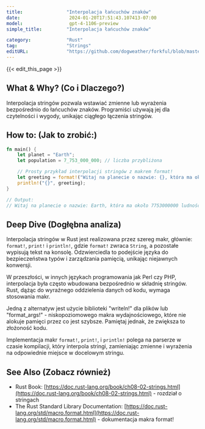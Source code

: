 ```yaml
---
title:                "Interpolacja łańcuchów znaków"
date:                  2024-01-20T17:51:43.107413-07:00
model:                 gpt-4-1106-preview
simple_title:         "Interpolacja łańcuchów znaków"

category:             "Rust"
tag:                  "Strings"
editURL:              "https://github.com/dogweather/forkful/blob/master/content/pl/rust/interpolating-a-string.md"
---
```


{{< edit_this_page >}}

## What & Why? (Co i Dlaczego?)
Interpolacja stringów pozwala wstawiać zmienne lub wyrażenia bezpośrednio do łańcuchów znaków. Programiści używają jej dla czytelności i wygody, unikając ciągłego łączenia stringów.

## How to: (Jak to zrobić:)
```rust
fn main() {
    let planet = "Earth";
    let population = 7_753_000_000; // liczba przybliżona

    // Prosty przykład interpolacji stringów z makrem format!
    let greeting = format!("Witaj na planecie o nazwie: {}, która ma około {} ludności.", planet, population);
    println!("{}", greeting);
}

// Output:
// Witaj na planecie o nazwie: Earth, która ma około 7753000000 ludności.
```

## Deep Dive (Dogłębna analiza)
Interpolacja stringów w Rust jest realizowana przez szereg makr, głównie: `format!`, `print!` i `println!`, gdzie `format!` zwraca `String`, a pozostałe wypisują tekst na konsolę. Odzwierciedla to podejście języka do bezpieczeństwa typów i zarządzania pamięcią, unikając niejawnych konwersji.

W przeszłości, w innych językach programowania jak Perl czy PHP, interpolacja była często wbudowana bezpośrednio w składnię stringów. Rust, dążąc do wyraźnego oddzielenia danych od kodu, wymaga stosowania makr.

Jedną z alternatyw jest użycie biblioteki "writeln!" dla plików lub "format_args!" - niskopoziomowego makra wydajnościowego, które nie alokuje pamięci przez co jest szybsze. Pamiętaj jednak, że zwiększa to złożoność kodu.

Implementacja makr `format!`, `print!`, i `println!` polega na parserze w czasie kompilacji, który interpola stringi, zamieniając zmienne i wyrażenia na odpowiednie miejsce w docelowym stringu.

## See Also (Zobacz również)
- Rust Book: [https://doc.rust-lang.org/book/ch08-02-strings.html](https://doc.rust-lang.org/book/ch08-02-strings.html) - rozdział o stringach
- The Rust Standard Library Documentation: [https://doc.rust-lang.org/std/macro.format.html](https://doc.rust-lang.org/std/macro.format.html) - dokumentacja makra format!
